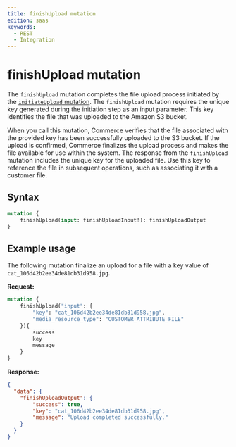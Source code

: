 ```yaml
---
title: finishUpload mutation
edition: saas
keywords:
  - REST
  - Integration
---
```


# finishUpload mutation

The `finishUpload` mutation completes the file upload process initiated by the [`initiateUpload` mutation](initiate-upload.md). The `finishUpload` mutation requires the unique key generated during the initiation step as an input parameter. This key identifies the file that was uploaded to the Amazon S3 bucket.

When you call this mutation, Commerce verifies that the file associated with the provided key has been successfully uploaded to the S3 bucket. If the upload is confirmed, Commerce finalizes the upload process and makes the file available for use within the system. The response from the `finishUpload` mutation includes the unique key for the uploaded file. Use this key to reference the file in subsequent operations, such as associating it with a customer file.

## Syntax

```graphql
mutation {
    finishUpload(input: finishUploadInput!): finishUploadOutput
}
```

<!--
## Reference

The [`finishUpload`](https://developer.adobe.com/commerce/services/graphql/reference/saas-api/index.html#mutation-finishUpload) reference provides detailed information about the types and fields defined in this mutation.
-->

## Example usage

The following mutation finalize an upload for a file with a key value of `cat_106d42b2ee34de81db31d958.jpg`.

**Request:**

```graphql
mutation {
    finishUpload("input": {
        "key": "cat_106d42b2ee34de81db31d958.jpg",
        "media_resource_type": "CUSTOMER_ATTRIBUTE_FILE"
    }){
        success
        key
        message
    }
}
```

**Response:**

```json
{
  "data": {
    "finishUploadOutput": {
        "success": true,
        "key": "cat_106d42b2ee34de81db31d958.jpg",
        "message": "Upload completed successfully."
    }
  }
}
```
